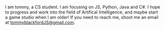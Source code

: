 I am tommy, a CS student. I am focusing on JS, Python, Java and C#. I hope to progress and work into the field of Artifical Intelligence, and maybe start a game studio when I am older! If you need to reach me, shoot me an email at tommyblackfordJS@gmail.com.
